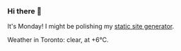 ### Hi there :wave:

It's Monday! I might be polishing my [static site generator](https://github.com/bewuethr/pandoc-bash-blog).

Weather in Toronto: clear, at +6°C.
